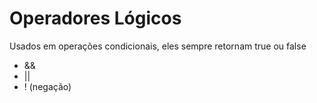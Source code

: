 # Operadores Lógicos

Usados em operações condicionais, eles sempre retornam true ou false

- &&
- ||
- ! (negação)
